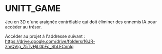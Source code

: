 # UNITT_GAME
Jeu en 3D d'une araignée contrôlable qui doit éliminer des ennemis IA pour accéder au trésor.

Accéder au projet à l'addresse suivant : 
https://drive.google.com/drive/folders/16JR-zmQVlg_75TvHjL0bFc_SbLECnnlg
